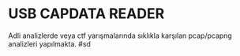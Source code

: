# USB CAPDATA READER
Adli analizlerde veya ctf yarışmalarında sıklıkla karşılan pcap/pcapng analizleri yapılmakta.
#sd
